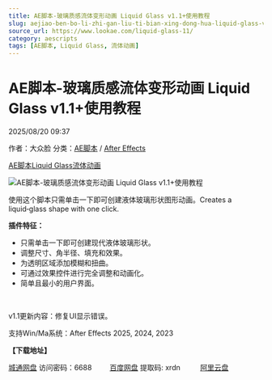 ```yaml
---
title: AE脚本-玻璃质感流体变形动画 Liquid Glass v1.1+使用教程
slug: aejiao-ben-bo-li-zhi-gan-liu-ti-bian-xing-dong-hua-liquid-glass-v1-1-shi-yong-jiao-cheng
source_url: https://www.lookae.com/liquid-glass-11/
category: aescripts
tags: [AE脚本, Liquid Glass, 流体动画]
---
```

# AE脚本-玻璃质感流体变形动画 Liquid Glass v1.1+使用教程

2025/08/20 09:37

作者：大众脸
分类：[AE脚本](https://www.lookae.com/after-effects/aescripts/) / [After Effects](https://www.lookae.com/after-effects/)

[AE脚本](https://www.lookae.com/tag/ae%e8%84%9a%e6%9c%ac/)[Liquid Glass](https://www.lookae.com/tag/liquid-glass/)[流体动画](https://www.lookae.com/tag/%e6%b5%81%e4%bd%93%e5%8a%a8%e7%94%bb/)

![AE脚本-玻璃质感流体变形动画 Liquid Glass v1.1+使用教程](https://www.lookae.com/wp-content/uploads/2025/08/Liquid-Glass.jpg "AE脚本-玻璃质感流体变形动画 Liquid Glass v1.1+使用教程-LookAE.com")

使用这个脚本只需单击一下即可创建液体玻璃形状图形动画。Creates a liquid‑glass shape with one click.

**插件特征：**

* 只需单击一下即可创建现代液体玻璃形状。
* 调整尺寸、角半径、填充和效果。
* 为透明区域添加模糊和扭曲。
* 可通过效果控件进行完全调整和动画化。
* 简单且最小的用户界面。

[﻿﻿](http://cloud.video.taobao.com/play/u/null/p/1/e/6/t/1/530333133774.mp4)

v1.1更新内容：修复UI显示错误。

支持Win/Ma系统：After Effects 2025, 2024, 2023

**【下载地址】**

[城通网盘](https://url70.ctfile.com/f/2827370-8418504818-3914fd?p=4431) 访问密码：6688         [百度网盘](https://pan.baidu.com/s/16yr-UdHNrjZPhE9lepWE-Q?pwd=xrdn) 提取码: xrdn          [阿里云盘](https://www.alipan.com/s/ijbyKdeDHU1)
